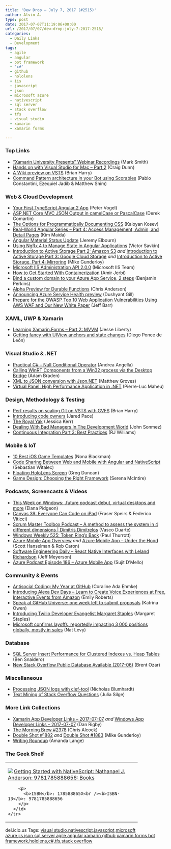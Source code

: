 ```yaml
---
title: 'Dew Drop – July 7, 2017 (#2515)'
author: Alvin A.
type: post
date: 2017-07-07T11:19:06+00:00
url: /2017/07/07/dew-drop-july-7-2017-2515/
categories:
  - Daily Links
  - Development
tags:
  - agile
  - angular
  - bot framework
  - 'c#'
  - github
  - hololens
  - iis
  - javascript
  - json
  - microsoft azure
  - nativescript
  - sql server
  - stack overflow
  - tfs
  - visual studio
  - xamarin
  - xamarin forms

---
```

### <a name="top"></a>Top Links

  * <a href="https://blog.xamarin.com/xamarin-university-presents-webinar-recordings/" target="_blank">“Xamarin University Presents” Webinar Recordings</a> (Mark Smith)
  * <a href="https://blogs.msdn.microsoft.com/visualstudio/2017/07/06/hands-on-with-visual-studio-for-mac-part-2/" target="_blank">Hands on with Visual Studio for Mac – Part 2</a> (Craig Dunn)
  * <a href="https://blogs.msdn.microsoft.com/bharry/2017/07/06/a-wiki-preview-on-vsts/" target="_blank">A Wiki preview on VSTS</a> (Brian Harry)
  * <a href="http://blog.botframework.com/2017/07/06/Scorables/" target="_blank">Command Pattern architecture in your Bot using Scorables</a> (Pablo Constantini, Ezequiel Jadib & Matthew Shim)



### <a name="web"></a>Web & Cloud Development

  * <a href="https://visualstudiomagazine.com/articles/2017/07/06/typescript-angular-2-app-javascript.aspx" target="_blank">Your First TypeScript Angular 2 App</a> (Peter Vogel)
  * <a href="https://codeopinion.com/asp-net-core-mvc-json-output-camelcase-pascalcase/" target="_blank">ASP.NET Core MVC JSON Output in camelCase or PascalCase</a> (Derek Comartin)
  * <a href="https://css-tricks.com/options-programmatically-documenting-css/" target="_blank">The Options for Programmatically Documenting CSS</a> (Kaloyan Kosev)
  * <a href="https://auth0.com/blog/real-world-angular-series-part-4/" target="_blank">Real-World Angular Series &#8211; Part 4: Access Management, Admin, and Detail Pages</a> (Kim Maida)
  * <a href="http://angularjs.blogspot.com/2017/07/angular-material-status-update.html" target="_blank">Angular Material Status Update</a> (Jeremy Elbourn)
  * <a href="https://blog.nrwl.io/using-ngrx-4-to-manage-state-in-angular-applications-64e7a1f84b7b?source=rss-76fc1db4149b------2" target="_blank">Using NgRx 4 to Manage State in Angular Applications</a> (Victor Savkin)
  * <a href="http://afreshcup.com/home/2017/7/6/introduction-to-active-storage-part-2-amazon-s3.html" target="_blank">Introduction to Active Storage Part 2: Amazon S3</a> _and_ <a href="http://afreshcup.com/home/2017/7/6/introduction-to-active-storage-part-3-google-cloud-storage.html" target="_blank">Introduction to Active Storage Part 3: Google Cloud Storage</a> _and_ <a href="http://afreshcup.com/home/2017/7/6/introduction-to-active-storage-part-4-mirroring.html" target="_blank">Introduction to Active Storage, Part 4: Mirroring</a> (Mike Gunderloy)
  * <a href="https://blogs.iis.net/adminapi/microsoft-iis-administration-2-0-0" target="_blank">Microsoft IIS Administration API 2.0.0</a> (Microsoft IIS Team)
  * <a href="https://dzone.com/articles/how-to-get-started-with-containerization?utm_medium=feed&utm_source=feedpress.me&utm_campaign=Feed%3A+dzone%2Fcloud" target="_blank">How to Get Started With Containerization</a> (Amir Jerbi)
  * <a href="https://blogs.msdn.microsoft.com/benjaminperkins/2017/07/06/bind-a-custom-domain-to-your-azure-app-service-2-steps/" target="_blank">Bind a custom domain to your Azure App Service, 2 steps</a> (Benjamin Perkins)
  * <a href="https://blogs.msdn.microsoft.com/appserviceteam/2017/07/06/alpha-preview-for-durable-functions/" target="_blank">Alpha Preview for Durable Functions</a> (Chris Anderson)
  * <a href="https://azure.microsoft.com/blog/announcing-azure-service-health-preview/" target="_blank">Announcing Azure Service Health preview</a> (Dushyant Gill)
  * <a href="http://feedproxy.google.com/~r/AmazonWebServicesBlog/~3/T8WGUibe4uE/" target="_blank">Prepare for the OWASP Top 10 Web Application Vulnerabilities Using AWS WAF and Our New White Paper</a> (Jeff Barr)



### <a name="silverlight"></a>XAML, UWP & Xamarin

  * <a href="http://feedproxy.google.com/~r/JesseLiberty-SilverlightGeek/~3/6IUjWXBiOfo/" target="_blank">Learning Xamarin.Forms – Part 2: MVVM</a> (Jesse Liberty)
  * <a href="http://xleon.net/xamarin/ios/nslayoutconstraint/autolayout/getting-fancy-with-uiview-anchors-and-state-changes.html" target="_blank">Getting fancy with UIView anchors and state changes</a> (Diego Ponce de León)



### <a name="dotnet"></a>Visual Studio & .NET

  * <a href="http://www.andreaangella.com/2017/07/practical-csharp-null-conditional-operator/" target="_blank">Practical C# – Null Conditional Operator</a> (Andrea Angella)
  * <a href="http://blogs.windows.com/buildingapps/2017/07/06/calling-winrt-components-win32-process-via-desktop-bridge/?WT.mc_id=DX_MVP4025064" target="_blank">Calling WinRT Components from a Win32 process via the Desktop Bridge</a> (Adam Braden)
  * <a href="https://blog.couchbase.com/xml-json-conversion-json-net/" target="_blank">XML to JSON conversion with Json.NET</a> (Matthew Groves)
  * <a href="http://www.infoq.com/articles/high-performance-dotnet?utm_campaign=infoq_content&utm_source=infoq&utm_medium=feed&utm_term=global" target="_blank">Virtual Panel: High Performance Application in .NET</a> (Pierre-Luc Maheu)



### <a name="design"></a>Design, Methodology & Testing

  * <a href="https://blogs.msdn.microsoft.com/bharry/2017/07/06/perf-results-on-scaling-git-on-vsts-with-gvfs/" target="_blank">Perf results on scaling Git on VSTS with GVFS</a> (Brian Harry)
  * <a href="https://github.com/blog/2392-introducing-code-owners" target="_blank">Introducing code owners</a> (Jared Pace)
  * <a href="https://medium.com/@jessitron/the-royal-yak-829c57e10bae?source=rss-57bf72cfb25f------2" target="_blank">The Royal Yak</a> (Jessica Kerr)
  * <a href="https://simpleprogrammer.com/2017/07/06/dealing-bad-managers-development-world/" target="_blank">Dealing With Bad Managers In The Development World</a> (John Sonmez)
  * <a href="https://dzone.com/articles/continuous-integration-part-3-best-practices?utm_medium=feed&utm_source=feedpress.me&utm_campaign=Feed%3A+dzone%2Fdevops" target="_blank">Continuous Integration Part 3: Best Practices</a> (RJ Williams)



### <a name="mobile"></a>Mobile & IoT

  * <a href="https://code.tutsplus.com/articles/best-ios-game-templates--cms-29118" target="_blank">10 Best iOS Game Templates</a> (Nona Blackman)
  * <a href="https://www.nativescript.org/blog/code-sharing-between-web-and-mobile-with-angular-and-nativescript" target="_blank">Code Sharing Between Web and Mobile with Angular and NativeScript</a> (Sebastian Witalec)
  * <a href="https://channel9.msdn.com/coding4fun/kinect/Floating-HoloLens-Screen?WT.mc_id=DX_MVP4025064" target="_blank">Floating HoloLens Screen</a> (Greg Duncan)
  * <a href="https://developer.amazon.com/blogs/appstore/post/b16211a6-33f5-4edf-8412-4e2ce56ce504/choosing-the-right-framework-for-your-game" target="_blank">Game Design: Choosing the Right Framework</a> (Serena McIntire)



### <a name="podcasts"></a>Podcasts, Screencasts & Videos

  * <a href="http://blogs.windows.com/windowsexperience/2017/07/06/week-windows-future-podcast-debut-virtual-desktops/?WT.mc_id=DX_MVP4025064" target="_blank">This Week on Windows: .future podcast debut, virtual desktops and more</a> (Elana Pidgeon)
  * <a href="http://relay.fm/canvas/39" target="_blank">Canvas 39: Everyone Can Code on iPad</a> (Fraser Speirs & Federico Viticci)
  * <a href="http://scrummastertoolbox.libsyn.com/a-method-to-assess-the-system-in-4-different-dimensions-dimitris-dimitrelos" target="_blank">Scrum Master Toolbox Podcast &#8211; A method to assess the system in 4 different dimensions | Dimitris Dimitrelos</a> (Vasco Duarte)
  * <a href="https://www.thurrott.com/podcasts/windows-weekly/121422/windows-weekly-525-token-rings-back" target="_blank">Windows Weekly 525: Token Ring’s Back</a> (Paul Thurrott)
  * <a href="https://channel9.msdn.com/Shows/Azure-Friday/Azure-Mobile-App-Overview?WT.mc_id=DX_MVP4025064" target="_blank">Azure Mobile App Overview</a> _and_ <a href="https://channel9.msdn.com/Shows/Azure-Friday/Azure-Mobile-App-Under-the-Hood?WT.mc_id=DX_MVP4025064" target="_blank">Azure Mobile App &#8211; Under the Hood</a> (Scott Hanselman & Rob Caron)
  * <a href="http://softwareengineeringdaily.com/2017/07/07/react-native-interfaces-with-leland-richardson/" target="_blank">Software Engineering Daily &#8211; React Native Interfaces with Leland Richardson</a> (Jeff Meyerson)
  * <a href="http://azpodcast.azurewebsites.net/post/Episode-186-Azure-Mobile-App" target="_blank">Azure Podcast Episode 186 &#8211; Azure Mobile App</a> (Sujit D&#8217;Mello)



### <a name="events"></a>Community & Events

  * <a href="http://where.coraline.codes/blog/my-year-at-github/" target="_blank">Antisocial Coding: My Year at GitHub</a> (Coraline Ada Ehmke)
  * <a href="https://developer.amazon.com/blogs/alexa/post/98dec150-8d4f-4b3c-8d47-07c9cae880c3/introducing-alexa-dev-days-learn-to-create-voice-experiences-at-free-interactive-events-from-amazon" target="_blank">Introducing Alexa Dev Days – Learn to Create Voice Experiences at Free, Interactive Events from Amazon</a> (Emily Roberts)
  * <a href="https://github.com/blog/2394-speak-at-github-universe-one-week-left-to-submit-proposals" target="_blank">Speak at GitHub Universe: one week left to submit proposals</a> (Katrina Owen)
  * <a href="https://twilioinc.wpengine.com/2017/07/introducing-twilio-developer-evangelist-margaret-staples.html" target="_blank">Introducing Twilio Developer Evangelist Margaret Staples</a> (Margaret Staples)
  * <a href="https://www.geekwire.com/2017/microsoft-confirms-layoffs-reportedly-impacting-3000-positions-globally-mostly-sales/" target="_blank">Microsoft confirms layoffs, reportedly impacting 3,000 positions globally, mostly in sales</a> (Nat Levy)



### <a name="sql"></a>Database

  * <a href="http://feedproxy.google.com/~r/MSSQLTips-LatestSqlServerTips/~3/cfX62Iy-DJo/tip.asp" target="_blank">SQL Server Insert Performance for Clustered Indexes vs. Heap Tables</a> (Ben Snaidero)
  * <a href="http://feedproxy.google.com/~r/BrentOzar-SqlServerDba/~3/MPDU0fPAGIg/" target="_blank">New Stack Overflow Public Database Available (2017-06)</a> (Brent Ozar)



### <a name="misc"></a>Miscellaneous

  * <a href="https://nblumhardt.com/2017/07/clef-tool/" target="_blank">Processing JSON logs with clef-tool</a> (Nicholas Blumhardt)
  * <a href="https://stackoverflow.blog/2017/07/06/text-mining-stack-overflow-questions/" target="_blank">Text Mining of Stack Overflow Questions</a> (Julia Silge)



### <a name="links"></a>More Link Collections

  * <a href="https://www.allaboutxamarin.com/2017/07/xamarin-app-developer-links-2017-07-07/" target="_blank">Xamarin App Developer Links &#8211; 2017-07-07</a> _and_ <a href="https://www.windowsappdev.com/2017/07/windows-app-developer-links-2017-07-07/" target="_blank">Windows App Developer Links &#8211; 2017-07-07</a> (Dan Rigby)
  * <a href="http://feedproxy.google.com/~r/ReflectivePerspective/~3/kSllEcugZTI/" target="_blank">The Morning Brew #2378</a> (Chris Alcock)
  * <a href="http://afreshcup.com/home/2017/7/6/double-shot-1882.html" target="_blank">Double Shot #1882</a> _and_ <a href="http://afreshcup.com/home/2017/7/7/double-shot-1883.html" target="_blank">Double Shot #1883</a> (Mike Gunderloy)
  * <a href="http://secondtruth.com/2017/07/writing-roundup/" target="_blank">Writing Roundup</a> (Amanda Lange)



### <a name="shelf"></a>The Geek Shelf

<div class="wlWriterEditableSmartContent" id="scid:7dc1bd33-94bd-46fd-a20b-0131235bcd47:4bec5510-fff9-45dd-8ef4-a8c20d6d286b" style="margin: 0px; padding: 0px; float: none; display: inline;">
  <table cellspacing="0" cellpadding="2" width="400" border="0" unselectable="on">
    <tr>
      <td valign="top" width="400">
        <p>
          <a title="Getting Started with NativeScript: Nathanael J. Anderson: 9781785888656: Books" href="http://www.amazon.com/exec/obidos/ASIN/178588865X/amavin-20"><img data-recalc-dims="1" decoding="async" src="https://i0.wp.com/images-na.ssl-images-amazon.com/images/I/51bR5IfKomL._AC_US218_.jpg?w=660&#038;ssl=1" border="0" align="left" style="float:left" />Getting Started with NativeScript: Nathanael J. Anderson: 9781785888656: Books</a>
        </p>
        
        <p>
          <b>ISBN</b>: 178588865X<br /><b>ISBN-13</b>: 9781785888656
        </p>
      </td>
    </tr>
  </table>
</div>



<div class="wlWriterEditableSmartContent" id="scid:77ECF5F8-D252-44F5-B4EB-D463C5396A79:ba94608c-d3ec-4f12-8212-a9ba7d9f5a1a" style="margin: 0px; padding: 0px; float: none; display: inline;">
  del.icio.us Tags: <a href="http://del.icio.us/popular/visual+studio" rel="tag">visual studio</a>,<a href="http://del.icio.us/popular/nativescript" rel="tag">nativescript</a>,<a href="http://del.icio.us/popular/javascript" rel="tag">javascript</a>,<a href="http://del.icio.us/popular/microsoft+azure" rel="tag">microsoft azure</a>,<a href="http://del.icio.us/popular/iis" rel="tag">iis</a>,<a href="http://del.icio.us/popular/json" rel="tag">json</a>,<a href="http://del.icio.us/popular/sql+server" rel="tag">sql server</a>,<a href="http://del.icio.us/popular/agile" rel="tag">agile</a>,<a href="http://del.icio.us/popular/angular" rel="tag">angular</a>,<a href="http://del.icio.us/popular/xamarin" rel="tag">xamarin</a>,<a href="http://del.icio.us/popular/github" rel="tag">github</a>,<a href="http://del.icio.us/popular/xamarin.forms" rel="tag">xamarin.forms</a>,<a href="http://del.icio.us/popular/bot+framework" rel="tag">bot framework</a>,<a href="http://del.icio.us/popular/hololens" rel="tag">hololens</a>,<a href="http://del.icio.us/popular/c%23" rel="tag">c#</a>,<a href="http://del.icio.us/popular/tfs" rel="tag">tfs</a>,<a href="http://del.icio.us/popular/stack+overflow" rel="tag">stack overflow</a>
</div>
